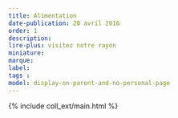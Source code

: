```yaml
---
title: Alimentation
date-publication: 20 avril 2016
order: 1
description: 
lire-plus: visitez notre rayon
miniature: 
marque: 
label:
tags : 
model: display-on-parent-and-no-personal-page
---
```


<!-- ******************************** -->
<!-- **** intro rayon **** -->

<!-- 
xxxxxxxxxxxxxxxxxxxxxxxxxxxxxxxxxxxxxxxxxxxxxxxxxxxxxxxxxxxxxxxxxxxxxxxxxxxxxxxxxxxxxxxxxxxxxxxxxxxxxxxxxxxxxxxxxxxxxxxxxxxxxxxxxxxxxxxxxxxxxxxxxxxxxxxxxxxxxxxxxxxxxxxxxxxxxxxxxxxxxxxxxxxxxxxxxxxxxxxxxxxxxxxxxxxxxxxxxxxxxxxxxxxxxxxxxxxxxxxxxxxxxxxxxxxxxxxxxxxxxxxxxxxxxxxxxxxxxxxxxx
 -->
<!-- **** fin intro rayon ********* -->
<!-- ****************************** -->
<!--fin-excerpt-->

{% include coll_ext/main.html %}

